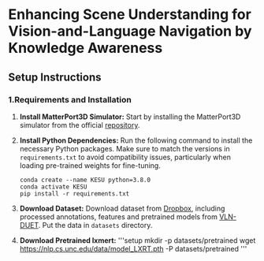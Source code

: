 # Enhancing Scene Understanding for Vision-and-Language Navigation by Knowledge Awareness

## Setup Instructions

### 1.Requirements and Installation
  
1. **Install MatterPort3D Simulator:** Start by installing the MatterPort3D simulator from the official [repository](https://github.com/peteanderson80/Matterport3DSimulator).

2. **Install Python Dependencies:** Run the following command to install the necessary Python packages. Make sure to match the versions in `requirements.txt` to avoid compatibility issues, particularly when loading pre-trained weights for fine-tuning.
    ```setup
    conda create --name KESU python=3.8.0
    conda activate KESU
    pip install -r requirements.txt
    ```

3. **Download Dataset:** Download dataset from [Dropbox](https://www.dropbox.com/sh/u3lhng7t2gq36td/AABAIdFnJxhhCg2ItpAhMtUBa?dl=0), including processed annotations, features and pretrained models from [VLN-DUET](https://github.com/cshizhe/VLN-DUET). Put the data in `datasets` directory.

4. **Download Pretrained lxmert:**
   '''setup
   mkdir -p datasets/pretrained 
   wget https://nlp.cs.unc.edu/data/model_LXRT.pth -P datasets/pretrained
   '''
